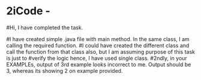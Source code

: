 # 2iCode - 
#Hi, I have completed the task.
 
#I have created simple .java file with main method. In the same class, I am calling the required function.
#I could have created the different class and call the function from that class also, but I am assuming purpose of this task is just to #verify the logic hence, I have used single class.
#2ndly, in your EXAMPLEs, output of 3rd example looks incorrect to me. Output should be 3, whereas its showing 2 on example provided.
